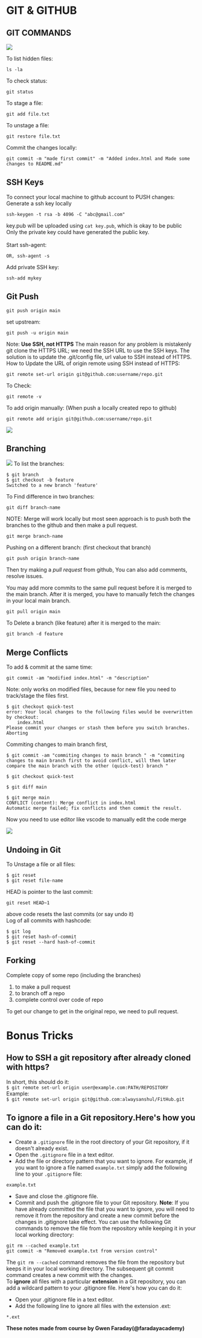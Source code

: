 # GIT & GITHUB 
## GIT COMMANDS
![](snap/p2.png)


To list hidden files: 
```
ls -la
```
To check status: 
```
git status
```
To stage a file: 
```
git add file.txt
```
To unstage a file:
```
git restore file.txt
```
Commit the changes locally:
```
git commit -m "made first commit" -m "Added index.html and Made some changes to README.md"
```
## SSH Keys
To connect your local machine to github account to PUSH changes: 
Generate a ssh key locally
```
ssh-keygen -t rsa -b 4096 -C "abc@gmail.com"
```
key.pub will be uploaded using ```cat key.pub```, which is okay to be public <br>
Only the private key could have generated the public key.<br>
<br>
Start ssh-agent:
```eval "$(ssh-agent -s)"  
OR, ssh-agent -s
```
Add private SSH key: 
```
ssh-add mykey
```
## Git Push
```
git push origin main
```
set upstream: 
```
git push -u origin main
```
Note: **Use SSH, not HTTPS**
The main reason for any problem is mistakenly git clone the HTTPS URL; we need the SSH URL to use the SSH keys. The solution is to update the .git/config file, url value to SSH instead of HTTPS.
How to Update the URL of origin remote using SSH instead of HTTPS: 
```
git remote set-url origin git@github.com:username/repo.git
```
To Check: 
```
git remote -v
```
To add origin manually: (When push a locally created repo to github)
```
git remote add origin git@github.com:username/repo.git
```
![](snap/p4.png)
## Branching
![](snap/p5.png) 
To list the branches: 
```
$ git branch
$ git checkout -b feature
Switched to a new branch 'feature'
```
To Find difference in two branches: 
```
git diff branch-name
```

NOTE: Merge will work locally but most seen approach is to push both the branches to the github and then make a pull request.
```
git merge branch-name
```
Pushing on a different branch: (first checkout that branch) 
```
git push origin branch-name
```
Then try making a *pull request* from github,
You can also add comments, resolve issues.

You may add more commits to the same pull request before it is merged to the main branch.
After it is merged, you have to manually fetch the changes in your local main branch.
```
git pull origin main
```
To Delete a branch (like feature) after it is merged to the main: 
```
git branch -d feature
```
## Merge Conflicts
To add & commit at the same time: 
```
git commit -am "modified index.html" -m "description"
```
Note: only works on modified files, because for new file you need to track/stage the files first.
```
$ git checkout quick-test
error: Your local changes to the following files would be overwritten by checkout:
	index.html
Please commit your changes or stash them before you switch branches.
Aborting
```
Commiting changes to main branch first, 
```
$ git commit -am "commiting changes to main branch " -m "commiting changes to main branch first to avoid conflict, will then later compare the main branch with the other (quick-test) branch "

$ git checkout quick-test
 
$ git diff main

$ git merge main
CONFLICT (content): Merge conflict in index.html
Automatic merge failed; fix conflicts and then commit the result.
```
Now you need to use editor like vscode to manually edit the code merge

![](snap/p6.png)

## Undoing in Git

To Unstage a file or all files: 
```
$ git reset
$ git reset file-name
```
HEAD is pointer to the last commit: 
```
git reset HEAD~1
```
above code resets the last commits (or say undo it)
<br>
Log of all commits with hashcode: 
```
$ git log
$ git reset hash-of-commit
$ git reset --hard hash-of-commit
```
## Forking
Complete copy of some repo (including the branches)<br>
1. to make a pull request
2. to branch off a repo
3. complete control over code of repo

To get our change to get in the original repo, we need to pull request.

# Bonus Tricks
## How to SSH a git repository after already cloned with https?  
In short, this should do it:  
`$ git remote set-url origin user@example.com:PATH/REPOSITORY`  
Example:   
`$ git remote set-url origin git@github.com:alwaysanshul/FitHub.git`  
## To ignore a file in a Git repository.Here's how you can do it:
* Create a `.gitignore` file in the root directory of your Git repository, if it doesn't already exist.
* Open the `.gitignore` file in a text editor.
* Add the file or directory pattern that you want to ignore. For example, if you want to ignore a file named `example.txt` simply add the following line to your `.gitignore` file:
```
example.txt
```
* Save and close the .gitignore file.
* Commit and push the .gitignore file to your Git repository.
__Note__: If you have already committed the file that you want to ignore, you will need to remove it from the repository and create a new commit before the changes in .gitignore take effect. You can use the following Git commands to remove the file from the repository while keeping it in your local working directory:
```
git rm --cached example.txt
git commit -m "Removed example.txt from version control"
```
The `git rm --cached` command removes the file from the repository but keeps it in your local working directory. The subsequent git commit command creates a new commit with the changes.  
To __ignore__ all files with a particular __extension__ in a Git repository, you can add a wildcard pattern to your .gitignore file. Here's how you can do it:
* Open your .gitignore file in a text editor.
* Add the following line to ignore all files with the extension .ext:
```
*.ext
``` 

__These notes made from course by Gwen Faraday(@faradayacademy)__

